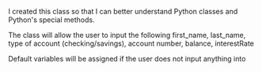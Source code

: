 I created this class so that I can better understand Python
classes and Python's special methods. 

The class will allow the user to input the following
first_name, last_name, type of account (checking/savings), account number, balance, interestRate


Default variables will be assigned if the user does not input anything into 